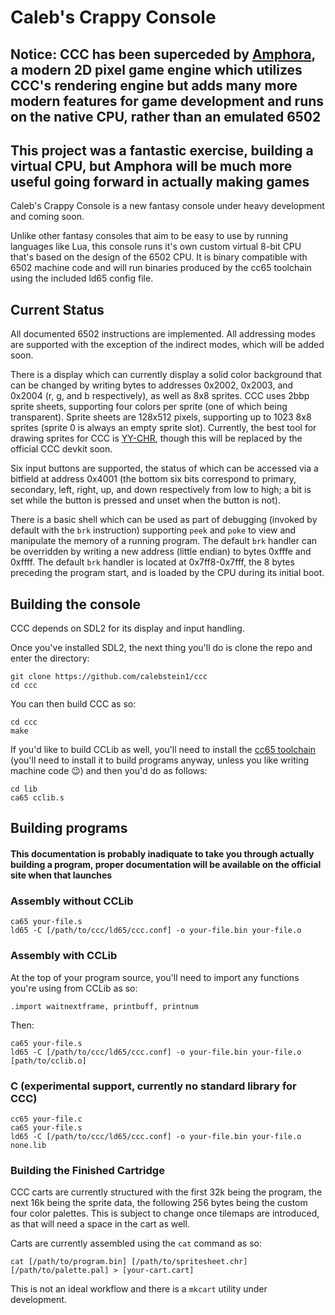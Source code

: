 # Caleb's Crappy Console

## Notice: CCC has been superceded by [Amphora](https://github.com/calebstein1/amphora), a modern 2D pixel game engine which utilizes CCC's rendering engine but adds many more modern features for game development and runs on the native CPU, rather than an emulated 6502

## This project was a fantastic exercise, building a virtual CPU, but Amphora will be much more useful going forward in actually making games

Caleb's Crappy Console is a new fantasy console under heavy development and coming soon.

Unlike other fantasy consoles that aim to be easy to use by running languages like Lua, this console runs it's own custom virtual 8-bit CPU that's based on the design of the 6502 CPU.
It is binary compatible with 6502 machine code and will run binaries produced by the cc65 toolchain using the included ld65 config file.

## Current Status

All documented 6502 instructions are implemented.
All addressing modes are supported with the exception of the indirect modes, which will be added soon.

There is a display which can currently display a solid color background that can be changed by writing bytes to addresses 0x2002, 0x2003, and 0x2004 (r, g, and b respectively), as well as 8x8 sprites.
CCC uses 2bbp sprite sheets, supporting four colors per sprite (one of which being transparent).
Sprite sheets are 128x512 pixels, supporting up to 1023 8x8 sprites (sprite 0 is always an empty sprite slot).
Currently, the best tool for drawing sprites for CCC is [YY-CHR](https://w.atwiki.jp/yychr/), though this will be replaced by the official CCC devkit soon.

Six input buttons are supported, the status of which can be accessed via a bitfield at address 0x4001 (the bottom six bits correspond to primary, secondary, left, right, up, and down respectively from low to high; a bit is set while the button is pressed and unset when the button is not).

There is a basic shell which can be used as part of debugging (invoked by default with the `brk` instruction) supporting `peek` and `poke` to view and manipulate the memory of a running program.
The default `brk` handler can be overridden by writing a new address (little endian) to bytes 0xfffe and 0xffff.
The default `brk` handler is located at 0x7ff8-0x7fff, the 8 bytes preceding the program start, and is loaded by the CPU during its initial boot.

## Building the console

CCC depends on SDL2 for its display and input handling.

Once you've installed SDL2, the next thing you'll do is clone the repo and enter the directory:

```
git clone https://github.com/calebstein1/ccc
cd ccc
```

You can then build CCC as so:

```
cd ccc
make
```

If you'd like to build CCLib as well, you'll need to install the [cc65 toolchain](https://cc65.github.io/) (you'll need to install it to build programs anyway, unless you like writing machine code 😉) and then you'd do as follows:

```
cd lib
ca65 cclib.s
```

## Building programs

#### This documentation is probably inadiquate to take you through actually building a program, proper documentation will be available on the official site when that launches

### Assembly without CCLib

```
ca65 your-file.s
ld65 -C [/path/to/ccc/ld65/ccc.conf] -o your-file.bin your-file.o
```

### Assembly with CCLib

At the top of your program source, you'll need to import any functions you're using from CCLib as so:

```
.import waitnextframe, printbuff, printnum
```

Then:

```
ca65 your-file.s
ld65 -C [/path/to/ccc/ld65/ccc.conf] -o your-file.bin your-file.o [path/to/cclib.o]
```

### C (experimental support, currently no standard library for CCC)

```
cc65 your-file.c
ca65 your-file.s
ld65 -C [/path/to/ccc/ld65/ccc.conf] -o your-file.bin your-file.o none.lib
```

### Building the Finished Cartridge

CCC carts are currently structured with the first 32k being the program, the next 16k being the sprite data, the following 256 bytes being the custom four color palettes.
This is subject to change once tilemaps are introduced, as that will need a space in the cart as well.

Carts are currently assembled using the `cat` command as so:

```
cat [/path/to/program.bin] [/path/to/spritesheet.chr] [/path/to/palette.pal] > [your-cart.cart]
```

This is not an ideal workflow and there is a `mkcart` utility under development.
